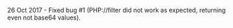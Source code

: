 26 Oct 2017
	- Fixed bug #1 (PHP://filter did not work as expected, returning even not base64 values).
  
